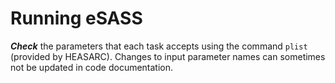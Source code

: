 # Running eSASS

***Check*** the parameters that each task accepts using the command ```plist``` (provided by HEASARC). Changes to input 
parameter names can sometimes not be updated in code documentation.